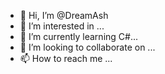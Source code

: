 - 👋 Hi, I’m @DreamAsh
- 👀 I’m interested in ...
- 🌱 I’m currently learning C#...
- 💞️ I’m looking to collaborate on ...
- 📫 How to reach me ...

<!---
DreamAsh/DreamAsh is a ✨ special ✨ repository because its `README.md` (this file) appears on your GitHub profile.
You can click the Preview link to take a look at your changes.
--->
